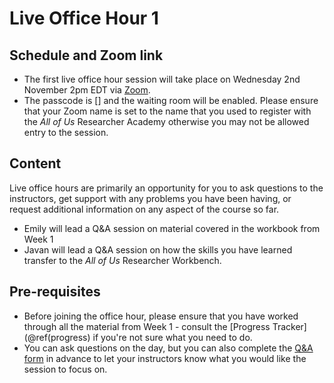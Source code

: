 
# Live Office Hour 1

## Schedule and Zoom link

* The first live office hour session will take place on Wednesday 2nd November 2pm EDT via [Zoom](). 
* The passcode is [] and the waiting room will be enabled. Please ensure that your Zoom name is set to the name that you used to register with the *All of Us* Researcher Academy otherwise you may not be allowed entry to the session.

## Content

Live office hours are primarily an opportunity for you to ask questions to the instructors, get support with any problems you have been having, or request additional information on any aspect of the course so far.

* Emily will lead a Q&A session on material covered in the workbook from Week 1 
* Javan will lead a Q&A session on how the skills you have learned transfer to the *All of Us* Researcher Workbench. 

## Pre-requisites

* Before joining the office hour, please ensure that you have worked through all the material from Week 1 - consult the [Progress Tracker](\@ref(progress) if you're not sure what you need to do.
* You can ask questions on the day, but you can also complete the [Q&A form]() in advance to let your instructors know what you would like the session to focus on.
